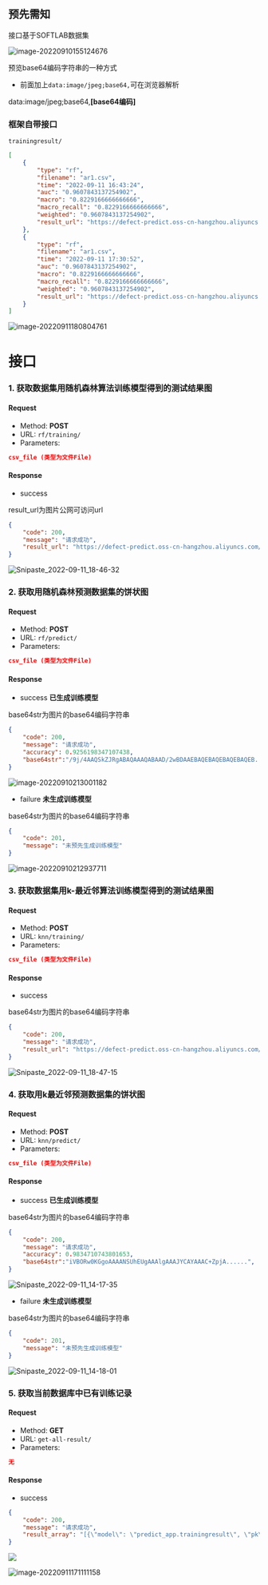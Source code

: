## 预先需知

接口基于SOFTLAB数据集

![image-20220910155124676](https://ressmatthew-picture-cloud-storage.oss-cn-hangzhou.aliyuncs.com/img/image-20220910155124676.png)



预览base64编码字符串的一种方式

* 前面加上`data:image/jpeg;base64,`可在浏览器解析

data:image/jpeg;base64,**[base64编码]**



### 框架自带接口

`trainingresult/`

```json
[
    {
        "type": "rf",
        "filename": "ar1.csv",
        "time": "2022-09-11 16:43:24",
        "auc": "0.9607843137254902",
        "macro": "0.8229166666666666",
        "macro_recall": "0.8229166666666666",
        "weighted": "0.9607843137254902",
        "result_url": "https://defect-predict.oss-cn-hangzhou.aliyuncs.com/images/cc6905d8-31ad-11ed-a318-acde48001122.png"
    },
    {
        "type": "rf",
        "filename": "ar1.csv",
        "time": "2022-09-11 17:30:52",
        "auc": "0.9607843137254902",
        "macro": "0.8229166666666666",
        "macro_recall": "0.8229166666666666",
        "weighted": "0.9607843137254902",
        "result_url": "https://defect-predict.oss-cn-hangzhou.aliyuncs.com/images/6db2d7ec-31b4-11ed-94b8-acde48001122.png"
    }
]
```

![image-20220911180804761](https://ressmatthew-picture-cloud-storage.oss-cn-hangzhou.aliyuncs.com/img/image-20220911180804761.png)



# 接口

### 1. 获取数据集用随机森林算法训练模型得到的测试结果图

#### Request

- Method: **POST**
- URL: `rf/training/`
- Parameters:

```json
csv_file (类型为文件File)
```



#### Response

- success         

result_url为图片公网可访问url

```json
{
    "code": 200,
    "message": "请求成功",
    "result_url": "https://defect-predict.oss-cn-hangzhou.aliyuncs.com/images/cc6905d8-31ad-11ed-a318-acde48001122.png"
}
```



![Snipaste_2022-09-11_18-46-32](https://aliyun-oss-image.oss-cn-shenzhen.aliyuncs.com/img/202209111846386.png)



### 2. 获取用随机森林预测数据集的饼状图

#### Request

- Method: **POST**
- URL: `rf/predict/`
- Parameters:

```json
csv_file (类型为文件File)
```



#### Response

- success  **已生成训练模型**        

base64str为图片的base64编码字符串

```json
{
    "code": 200,
    "message": "请求成功",
    "accuracy": 0.9256198347107438,
    "base64str":"/9j/4AAQSkZJRgABAQAAAQABAAD/2wBDAAEBAQEBAQEBAQEBAQEB......",
}
```

![image-20220910213001182](https://ressmatthew-picture-cloud-storage.oss-cn-hangzhou.aliyuncs.com/img/image-20220910213001182.png)

- failure  **未生成训练模型**        

base64str为图片的base64编码字符串

```json
{
    "code": 201,
    "message": "未预先生成训练模型"
}
```



![image-20220910212937711](https://ressmatthew-picture-cloud-storage.oss-cn-hangzhou.aliyuncs.com/img/image-20220910212937711.png)

### 3. 获取数据集用k-最近邻算法训练模型得到的测试结果图

#### Request

- Method: **POST**
- URL: `knn/training/`
- Parameters:

```json
csv_file (类型为文件File)
```



#### Response

- success         

base64str为图片的base64编码字符串

```json
{
    "code": 200,
    "message": "请求成功",
    "result_url": "https://defect-predict.oss-cn-hangzhou.aliyuncs.com/images/15772c04-31bf-11ed-abd6-a4b1c10b4293.png"
}
```



![Snipaste_2022-09-11_18-47-15](https://aliyun-oss-image.oss-cn-shenzhen.aliyuncs.com/img/202209111847334.png)



### 4. 获取用k最近邻预测数据集的饼状图

#### Request

- Method: **POST**
- URL: `knn/predict/`
- Parameters:

```json
csv_file (类型为文件File)
```



#### Response

- success  **已生成训练模型**        

base64str为图片的base64编码字符串

```json
{
    "code": 200,
    "message": "请求成功",
    "accuracy": 0.9834710743801653,
    "base64str":"iVBORw0KGgoAAAANSUhEUgAAAlgAAAJYCAYAAAC+ZpjA......",
}
```



![Snipaste_2022-09-11_14-17-35](https://aliyun-oss-image.oss-cn-shenzhen.aliyuncs.com/img/202209111418939.png)





- failure  **未生成训练模型**        

base64str为图片的base64编码字符串

```json
{
    "code": 201,
    "message": "未预先生成训练模型"
}
```



![Snipaste_2022-09-11_14-18-01](https://aliyun-oss-image.oss-cn-shenzhen.aliyuncs.com/img/202209111418411.png)


### 5. 获取当前数据库中已有训练记录

#### Request

- Method: **GET**
- URL: `get-all-result/`
- Parameters:

```json
无
```



#### Response

- success         

```json
{
    "code": 200,
    "message": "请求成功",
    "result_array": "[{\"model\": \"predict_app.trainingresult\", \"pk\": 1, \"fields\": {\"type\": \"test\", \"filename\": \"test\", \"time\": \"test\", \"auc\": \"test\", \"macro\": \"test\", \"macro_recall\": \"test\", \"weighted\": \"result_url\", \"result_url\": \"\"}}, {\"model\": \"predict_app.trainingresult\", \"pk\": 2, \"fields\": {\"type\": \"test\", \"filename\": \"test\", \"time\": \"test\", \"auc\": \"test\", \"macro\": \"test\", \"macro_recall\": \"test\", \"weighted\": \"test\", \"result_url\": \"test\"}}, {\"model\": \"predict_app.trainingresult\", \"pk\": 3, \"fields\": {\"type\": \"rf\", \"filename\": \"ar1.csv\", \"time\": \"2022-09-11 16:43:24\", \"auc\": \"0.9607843137254902\", \"macro\": \"0.8229166666666666\", \"macro_recall\": \"0.8229166666666666\", \"weighted\": \"0.9607843137254902\", \"result_url\": \"https://defect-predict.oss-cn-hangzhou.aliyuncs.com/images/cc6905d8-31ad-11ed-a318-acde48001122.png\"}}]"
}
```

![](https://ressmatthew-picture-cloud-storage.oss-cn-hangzhou.aliyuncs.com/img/image-20220911171050488.png)

![image-20220911171111158](https://ressmatthew-picture-cloud-storage.oss-cn-hangzhou.aliyuncs.com/img/image-20220911171111158.png)

